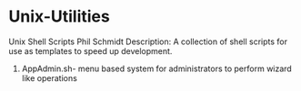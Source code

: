 # Unix-Utilities
Unix Shell Scripts
Phil Schmidt
Description: A collection of shell scripts for use as templates to speed up development.
1. AppAdmin.sh- menu based system for administrators to perform wizard like operations
